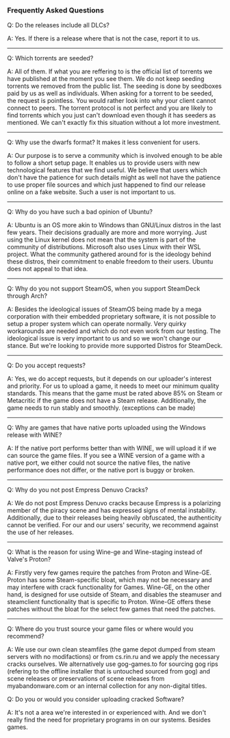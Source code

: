 ### Frequently Asked Questions

Q: Do the releases include all DLCs?

A: Yes. If there is a release where that is not the case, report it to us.

---

Q: Which torrents are seeded?

A: All of them. If what you are reffering to is the official list of torrents we have published at the moment you see them. We do not keep seeding torrents we removed from the public list. The seeding is done by seedboxes paid by us as well as individuals. When asking for a torrent to be seeded, the request is pointless. You would rather look into why your client cannot connect to peers. The torrent protocol is not perfect and you are likely to find torrents which you just can't download even though it has seeders as mentioned. We can't exactly fix this situation without a lot more investment.

---

Q: Why use the dwarfs format? It makes it less convenient for users.

A: Our purpose is to serve a community which is involved enough to be able to follow a short setup page. It enables us to provide users with new technological features that we find useful. We believe that users which don't have the patience for such details might as well not have the patience to use proper file sources and which just happened to find our release online on a fake website. Such a user is not important to us.

---

Q: Why do you have such a bad opinion of Ubuntu?

A: Ubuntu is an OS more akin to Windows than GNU/Linux distros in the last few years. Their decisions gradually are more and more worrying. Just using the Linux kernel does not mean that the system is part of the community of distributions. Microsoft also uses Linux with their WSL project. What the community gathered around for is the ideology behind these distros, their commitment to enable freedom to their users. Ubuntu does not appeal to that idea.

---

Q: Why do you not support SteamOS, when you support SteamDeck through Arch?

A: Besides the ideological issues of SteamOS being made by a mega corporation with their embedded proprietary software, it is not possible to setup a proper system which can operate normally. Very quirky workarounds are needed and which do not even work from our testing. The ideological issue is very important to us and so we won't change our stance. But we're looking to provide more supported Distros for SteamDeck.

---

Q: Do you accept requests?


A: Yes, we do accept requests, but it depends on our uploader's interest and priority. For us to upload a game, it needs to meet our minimum quality standards. This means that the game must be rated above 85% on Steam or Metacritic if the game does not have a Steam release. Additionally, the game needs to run stably and smoothly. (exceptions can be made)

---

Q: Why are games that have native ports uploaded using the Windows release with WINE?


A: If the native port performs better than with WINE, we will upload it if we can source the game files. If you see a WINE version of a game with a native port, we either could not source the native files, the native performance does not differ, or the native port is buggy or broken.

---

Q: Why do you not post Empress Denuvo Cracks?


A: We do not post Empress Denuvo cracks because Empress is a polarizing member of the piracy scene and has expressed signs of mental instability. Additionally, due to their releases being heavily obfuscated, the authenticity cannot be verified. For our and our users' security, we recommend against the use of her releases.

---

Q: What is the reason for using Wine-ge and Wine-staging instead of Valve's Proton?

A: Firstly very few games require the patches from Proton and Wine-GE. Proton has some Steam-specific bloat, which may not be necessary and may interfere with crack functionality for Games. Wine-GE, on the other hand, is designed for use outside of Steam, and disables the steamuser and steamclient functionality that is specific to Proton.  Wine-GE offers these patches without the bloat for the select few games that need the patches.

---

Q: Where do you trust source your game files or where would you recommend?

A: We use our own clean steamfiles (the game depot dumped from steam servers with no modifactions) or from cs.rin.ru and we apply the necessary cracks ourselves.  We alternatively use gog-games.to for sourcing gog rips (refering to the offline installer that is untouched sourced from gog) and scene releases or preservations of scene releases from myabandonware.com or an internal collection for any non-digital titles.

Q: Do you or would you consider uploading cracked Software?

A: It's not a area we're interested in or experienced with. And we don't really find the need for proprietary programs in on our systems. Besides games.
